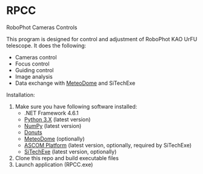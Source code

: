 # RPCC
RoboPhot Cameras Controls

This program is designed for control and adjustment of RoboPhot KAO UrFU telescope. It does the following:
- Cameras control
- Focus control
- Guiding control
- Image analysis
- Data exchange with [MeteoDome](https://github.com/NabatFasetochnii/MeteoDome) and SiTechExe


Installation:
1. Make sure you have following software installed:
    - .NET Framework 4.6.1
    - [Python 3.X](https://www.python.org/) (latest version)
    - [NumPy](https://numpy.org/install/) (latest version)
    - [Donuts](https://pypi.org/project/donuts/)
    - [MeteoDome](https://github.com/NabatFasetochnii/MeteoDome) (optionally)
    - [ASCOM Platform](https://ascom-standards.org/index.htm) (latest version, optionally, required by SiTechExe)
    - [SiTechExe](https://www.siderealtechnology.com/) (latest version, optionally)
2. Clone this repo and build executable files
3. Launch application (RPCC.exe)
